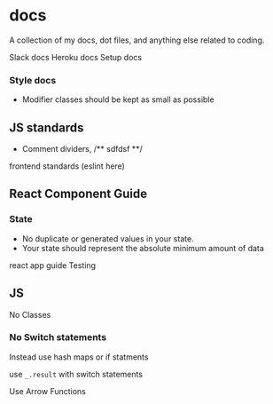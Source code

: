 # docs
A collection of my docs, dot files, and anything else related to coding.



Slack docs
Heroku docs
Setup docs


### Style docs
- Modifier classes should be kept as small as possible

## JS standards

- Comment dividers, /** sdfdsf **/


frontend standards (eslint here)


## React Component Guide

### State
- No duplicate or generated values in your state.
- Your state should represent the absolute minimum amount of data


react app guide
Testing


## JS

No Classes
### No Switch statements
Instead use hash maps or if statments

use `_.result` with switch statements

Use Arrow Functions
